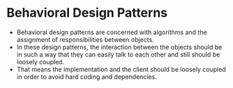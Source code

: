# Behavioral Design Patterns #

- Behavioral design patterns are concerned with algorithms and the assignment of responsibilities between objects.
- In these design patterns, the interaction between the objects should be in such a way that they can easily talk to
  each other and still should be loosely coupled.
- That means the implementation and the client should be loosely coupled in order to avoid hard coding and dependencies.

